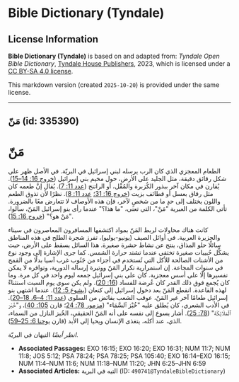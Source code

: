 # Bible Dictionary (Tyndale)

## License Information

**Bible Dictionary (Tyndale)** is based on and adapted from: _Tyndale Open Bible Dictionary_, [Tyndale House Publishers](https://tyndaleopenresources.com/), 2023, which is licensed under a [CC BY-SA 4.0 license](https://creativecommons.org/licenses/by-sa/4.0/legalcode.en).

This markdown version (created `2025-10-20`) is provided under the same license.



--------------------------------

## مَنّ (id: 335390)

مَنّ
====

الطعام المعجزي الذي كان الرب يرسله لبني إسرائيل في البريّة. في الأصل ظهر على شكل رقائق دقيقة، مثل الجليد على الأرض، حول مخيم بني إسرائيل ([خروج 16: 14–15](https://ref.ly/Exod16:14-Exod16:15)). يُقارن في مكان آخر ببذور الكُزبرة والمُقْل، أو الراتنج ([عدد 11: 7](https://ref.ly/Num11:7)). يُقال إنَّ طعمه كان مثل رقاق بعسل أو قطائف بزيت ([خروج 16: 31؛](https://ref.ly/Exod16:31) [عدد 11: 8](https://ref.ly/Num11:8)). نظرًا لأن تذوق الطعم واللون يختلف إلى حدٍ ما من شخصٍ لآخر، فإن هذه الأوصاف لا تتعارض معًا بالضرورة. تأتي الكلمة من العبرية "مَنْ"*،* التي تعني، "ما هذا؟" عندما رأى بنو إسرائيل المَنّ، سألوا، "مَنْ هو؟" ([خروج 16: 15](https://ref.ly/Exod16:15)).

كانت هناك محاولات لربط المَنّ بمواد اكتشفها المسافرون المعاصرون في سيناء والجزيرة العربية. في أوائل الصيف (يونيو\-يوليو)، تفرز شجرة الطلح في هذه المناطق سائلًا حلو المذاق، ينتج عن نشاط حشرة صغيرة. هذا السائل يسقط على الأرض، حيث يشكِّل حُبيبات صغيرة تختفي عندما تشتد حرارة الشمس. كما جرى الإشارة إلى وجود نوع من الأشنات الصالحة للأكل التي تُستخدم في أجزاء من جَنُوب غرب آسيا بدلًا من القمح في سنوات المجاعة. إن استمرارية تكرار المَنّ ووتيرة إرساله الدورية، وتوافره لا يمكن تفسيرها إلّا على أسس معجزية. كان على بني إسرائيل جمعه ليوم واحد في كل مرة. وما كان يُجمع فوق ذلك القدر كان عُرضة للفساد ([16: 20](https://ref.ly/Exod16:20)). ولم يكن سوى يوم السبت استثناءً لهذه القاعدة. انقطع المَنّ بعد دخول إسرائيل إلى كنعان ([يشوع 5: 12](https://ref.ly/Josh5:12)). عندما اشتهى بنو إسرائيل طعامًا آخر غير المَنّ، عوقب الشعب بفائض من السلوى ([عدد 11: 4–6، 18–20](https://ref.ly/Num11:4-Num11:6,Num11:18-Num11:20)). في الأدب الشعري، كان يُطلق عليه "خُبْز ٱلسَّمَاء" ([مزمور 78: 24](https://ref.ly/Ps78:24)؛ قارن [105: 40](https://ref.ly/Ps105:40))، و"خُبْز ٱلْمَلَائِكَة" ([78: 25](https://ref.ly/Ps78:25)). أشار يسوع إلى نفسه على أنه المَنّ الحقيقي، الخُبز النازل من السماء، الذي، عند أكله، يتغذى الإنسان ويحيا إلى الأبد (قارن [يوحنا 6: 25–59](https://ref.ly/John6:25-John6:59)).

*انظر أيضًا* التيهان في البريّة.

* **Associated Passages:** EXO 16:15; EXO 16:20; EXO 16:31; NUM 11:7; NUM 11:8; JOS 5:12; PSA 78:24; PSA 78:25; PSA 105:40; EXO 16:14–EXO 16:15; NUM 11:4–NUM 11:6; NUM 11:18–NUM 11:20; JHN 6:25–JHN 6:59
* **Associated Articles:** التيه في البرية (ID: `490741@TyndaleBibleDictionary`)

